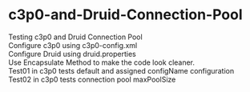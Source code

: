 # c3p0-and-Druid-Connection-Pool
Testing c3p0 and Druid Connection Pool\
Configure c3p0 using c3p0-config.xml\
Configure Druid using druid.properties\
Use Encapsulate Method to make the code look cleaner.\
Test01 in c3p0 tests default and assigned configName configuration\
Test02 in c3p0 tests connection pool maxPoolSize
